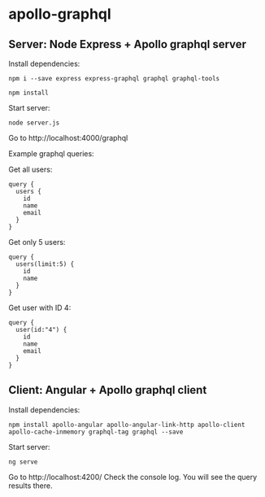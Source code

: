 # apollo-graphql

Server: Node Express + Apollo graphql server
------
Install dependencies:
```
npm i --save express express-graphql graphql graphql-tools
```
```
npm install
```
Start server:
```
node server.js
```
Go to http://localhost:4000/graphql


Example graphql queries:

Get all users:
```
query {
  users {
    id
    name
    email
  }
}
```
Get only 5 users:
```
query {
  users(limit:5) {
    id
    name
  }
}
```
Get user with ID 4:
```
query {
  user(id:"4") {
    id
    name
    email
  }
}
```

Client: Angular + Apollo graphql client
------
Install dependencies:
```
npm install apollo-angular apollo-angular-link-http apollo-client apollo-cache-inmemory graphql-tag graphql --save
```
Start server:
```
ng serve
```
Go to http://localhost:4200/
Check the console log. You will see the query results there.
